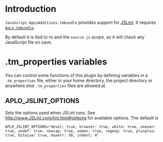 # Introduction

`JavaScript-ApLoAdditions.tmbundle` provides support for [JSLint](https://github.com/douglascrockford/JSLint). It requires [`ApLo.tmbundle`](https://github.com/gknops/aplo.tmbundle).

By default it is tied to `⌘S` and the `source.js` scope, so it will check any JavaScript file on save.



# .tm_properties variables

You can control some functions of this plugin by defining variables in a `.tm_properties` file, either in your home directory, the project directory or anywhere else `.tm_properties` files are allowed at.


## APLO\_JSLINT\_OPTIONS

Sets the options used when JSLint runs. See <http://www.JSLint.com/lint.html#options> for available options. The default is

	APLO_JSLINT_OPTIONS="devel: true, browser: true, white: true, onevar: true, undef: true, newcap: true, nomen: true, regexp: true, plusplus: true, bitwise: true, maxerr: 50, indent: 4"


